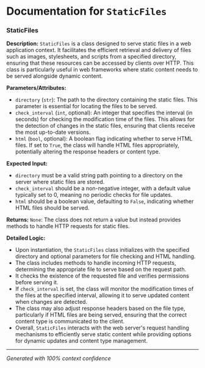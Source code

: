 # Documentation for `StaticFiles`

### StaticFiles

**Description:**
`StaticFiles` is a class designed to serve static files in a web application context. It facilitates the efficient retrieval and delivery of files such as images, stylesheets, and scripts from a specified directory, ensuring that these resources can be accessed by clients over HTTP. This class is particularly useful in web frameworks where static content needs to be served alongside dynamic content.

**Parameters/Attributes:**
- `directory` (`str`): The path to the directory containing the static files. This parameter is essential for locating the files to be served.
- `check_interval` (`int`, optional): An integer that specifies the interval (in seconds) for checking the modification time of the files. This allows for the detection of changes in the static files, ensuring that clients receive the most up-to-date versions.
- `html` (`bool`, optional): A boolean flag indicating whether to serve HTML files. If set to `True`, the class will handle HTML files appropriately, potentially altering the response headers or content type.

**Expected Input:**
- `directory` must be a valid string path pointing to a directory on the server where static files are stored.
- `check_interval` should be a non-negative integer, with a default value typically set to 0, meaning no periodic checks for file updates.
- `html` should be a boolean value, defaulting to `False`, indicating whether HTML files should be served.

**Returns:**
`None`: The class does not return a value but instead provides methods to handle HTTP requests for static files.

**Detailed Logic:**
- Upon instantiation, the `StaticFiles` class initializes with the specified directory and optional parameters for file checking and HTML handling.
- The class includes methods to handle incoming HTTP requests, determining the appropriate file to serve based on the request path.
- It checks the existence of the requested file and verifies permissions before serving it.
- If `check_interval` is set, the class will monitor the modification times of the files at the specified interval, allowing it to serve updated content when changes are detected.
- The class may also adjust response headers based on the file type, particularly if HTML files are being served, ensuring that the correct content type is communicated to the client.
- Overall, `StaticFiles` interacts with the web server's request handling mechanisms to efficiently serve static content while providing options for dynamic updates and content type management.

---
*Generated with 100% context confidence*
